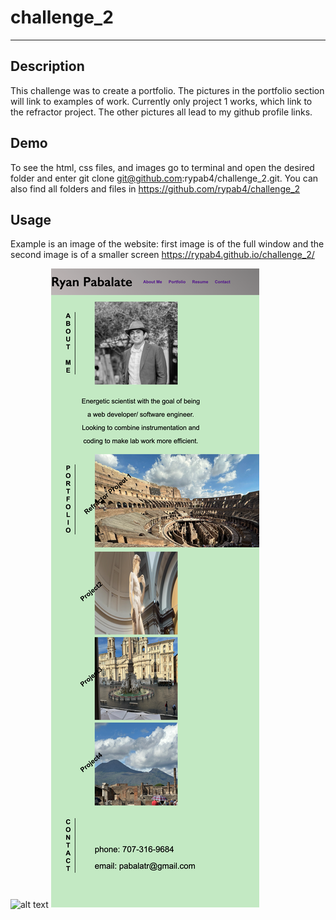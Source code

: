 # challenge_2
***
## Description
This challenge was to create a portfolio.  The pictures in the portfolio section will link to examples of work.  Currently only project 1 works, which link to the refractor project.  The other pictures all lead to my github profile links.  

## Demo
To see the html, css files, and images go to terminal and open the desired folder and enter git clone 
git@github.com:rypab4/challenge_2.git. 
You can also find all folders and files in 
https://github.com/rypab4/challenge_2


## Usage
Example is an image of the website: first image is of the full window and the second image is of a smaller screen
https://rypab4.github.io/challenge_2/

![alt text](./Images/Profile-Ryan-Pabalate_capture.png)
![alt text](./Images/Profile-Ryan-Pabalate_small_screen.png)